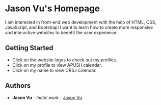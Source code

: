 # Jason Vu's Homepage

I am interested in front-end web development with the help of HTML, CSS, JavaScript, and Bootstrap! I want to learn how to create more responsive and interactive websites to benefit the user experience.

## Getting Started

* Click on the website logos to check out my profiles.
* Click on my profile to view APUSH calendar.
* Click on my name to view CRSJ calendar.

## Authors

* **Jason Vu** - *Initial work* - [Jason Vu](https://javu404.github.io)
